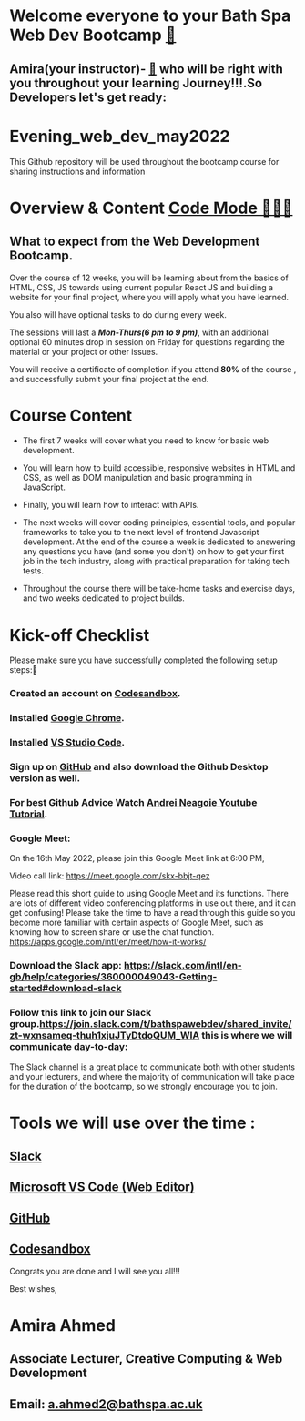 # Welcome everyone to your Bath Spa Web Dev Bootcamp [🎯](#icons-)

## Amira(your instructor)- [👻](#gifs-) who will be right with you throughout your learning Journey!!!.So Developers let's get ready:

# Evening_web_dev_may2022 
This Github repository will be used throughout the bootcamp course for sharing instructions and information

# Overview & Content [Code Mode 👨🏽‍💻](#code-mode-)

## What to expect from the Web Development Bootcamp.

Over the course of 12 weeks, you will be learning about from the basics of HTML, CSS, JS towards using current popular React JS and building a website for your final project, where you will apply what you have learned. 

You also will have optional tasks to do during every week.

The sessions will last a ***Mon-Thurs(6 pm to 9 pm)***, with an additional optional 60 minutes drop in session on Friday  for questions regarding the material or your project or other issues.

You will receive a certificate of completion if you attend **80%** of the course , and successfully submit your final project at the end.


# Course Content

- The first 7 weeks will cover what you need to know for basic web development. 

- You will learn how to build accessible, responsive websites in HTML and CSS, as well as DOM manipulation and basic programming in JavaScript.

- Finally, you will learn how to interact with APIs.

- The next weeks will cover coding principles, essential tools, and popular frameworks to take you to the next level of frontend Javascript development. At the end of the course a week is dedicated to answering any questions you have (and some you don't) on how to get your first job in the tech industry, along with practical preparation for taking tech tests.

- Throughout the course there will be take-home tasks and exercise days, and two weeks dedicated to project builds.

# Kick-off Checklist

Please make sure you have successfully completed the following setup steps:

### Created an account on [Codesandbox](https://codesandbox.io/).

### Installed [Google Chrome](https://www.google.com/intl/en_uk/chrome/).

### Installed [VS Studio Code](https://code.visualstudio.com/).

### Sign up on [GitHub](https://github.com) and also download the Github Desktop version as well.

### For best Github Advice Watch [Andrei Neagoie Youtube Tutorial](https://www.youtube.com/watch?v=JN63v_czZqI).

### Google Meet:
On the 16th May 2022, please join this Google Meet link at 6:00 PM,
 
Video call link: https://meet.google.com/skx-bbjt-qez

Please read this short guide to using Google Meet and its functions. There are lots of different video conferencing platforms in use out there, and it can get confusing! Please take the time to have a read through this guide so you become more familiar with certain aspects of Google Meet, such as knowing how to screen share or use the chat function.
https://apps.google.com/intl/en/meet/how-it-works/

### Download the Slack app: https://slack.com/intl/en-gb/help/categories/360000049043-Getting-started#download-slack


### Follow this link to join our Slack group.https://join.slack.com/t/bathspawebdev/shared_invite/zt-wxnsameq-thuh1xjuJTyDtdoQUM_WlA this is where we will communicate day-to-day: 
The Slack channel is a great place to communicate both with other students and your lecturers, and where the majority of communication will take place for the duration of the bootcamp, so we strongly encourage you to join.


# Tools we will use over the time :

## [Slack](https://www.google.com/url?sa=t&rct=j&q=&esrc=s&source=web&cd=&cad=rja&uact=8&ved=2ahUKEwi-8MCs3rT3AhVRVsAKHVF-C80QFnoECBUQAQ&url=https%3A%2F%2Fslack.com%2Fintl%2Fen-gb%2F&usg=AOvVaw1PIsgoGnLHJ75Oo4czI9r2)
## [Microsoft VS Code (Web Editor)](https://code.visualstudio.com/)
## [GitHub](https://www.github.com/)
## [Codesandbox](https://codesandbox.io/)


Congrats you are done and I will see you all!!!

Best wishes,

# Amira Ahmed
## Associate Lecturer, Creative Computing & Web Development
## Email: a.ahmed2@bathspa.ac.uk


